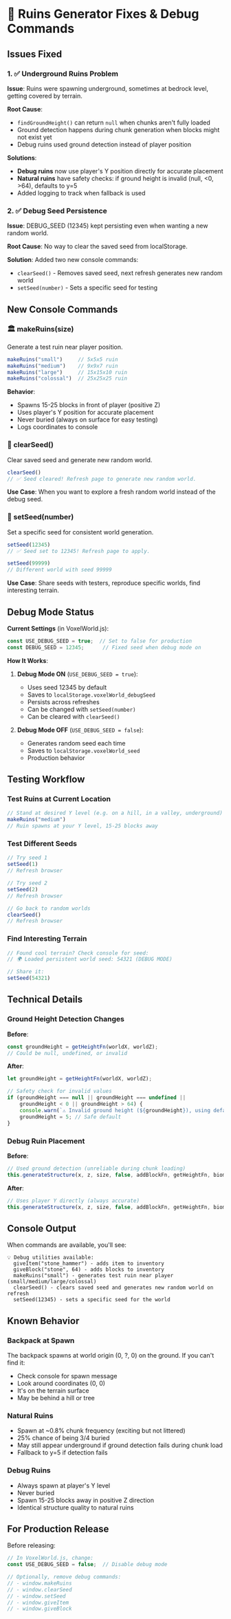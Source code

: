 # 🔧 Ruins Generator Fixes & Debug Commands

## Issues Fixed

### 1. ✅ Underground Ruins Problem
**Issue**: Ruins were spawning underground, sometimes at bedrock level, getting covered by terrain.

**Root Cause**: 
- `findGroundHeight()` can return `null` when chunks aren't fully loaded
- Ground detection happens during chunk generation when blocks might not exist yet
- Debug ruins used ground detection instead of player position

**Solutions**:
- **Debug ruins** now use player's Y position directly for accurate placement
- **Natural ruins** have safety checks: if ground height is invalid (null, <0, >64), defaults to y=5
- Added logging to track when fallback is used

### 2. ✅ Debug Seed Persistence
**Issue**: DEBUG_SEED (12345) kept persisting even when wanting a new random world.

**Root Cause**: No way to clear the saved seed from localStorage.

**Solution**: Added two new console commands:
- `clearSeed()` - Removes saved seed, next refresh generates new random world
- `setSeed(number)` - Sets a specific seed for testing

## New Console Commands

### 🏛️ makeRuins(size)
Generate a test ruin near player position.

```javascript
makeRuins("small")     // 5x5x5 ruin
makeRuins("medium")    // 9x9x7 ruin
makeRuins("large")     // 15x15x10 ruin
makeRuins("colossal")  // 25x25x25 ruin
```

**Behavior**:
- Spawns 15-25 blocks in front of player (positive Z)
- Uses player's Y position for accurate placement
- Never buried (always on surface for easy testing)
- Logs coordinates to console

### 🌱 clearSeed()
Clear saved seed and generate new random world.

```javascript
clearSeed()
// ✅ Seed cleared! Refresh page to generate new random world.
```

**Use Case**: When you want to explore a fresh random world instead of the debug seed.

### 🎲 setSeed(number)
Set a specific seed for consistent world generation.

```javascript
setSeed(12345)
// ✅ Seed set to 12345! Refresh page to apply.

setSeed(99999)
// Different world with seed 99999
```

**Use Case**: Share seeds with testers, reproduce specific worlds, find interesting terrain.

## Debug Mode Status

**Current Settings** (in VoxelWorld.js):
```javascript
const USE_DEBUG_SEED = true;  // Set to false for production
const DEBUG_SEED = 12345;      // Fixed seed when debug mode on
```

**How It Works**:
1. **Debug Mode ON** (`USE_DEBUG_SEED = true`):
   - Uses seed 12345 by default
   - Saves to `localStorage.voxelWorld_debugSeed`
   - Persists across refreshes
   - Can be changed with `setSeed(number)`
   - Can be cleared with `clearSeed()`

2. **Debug Mode OFF** (`USE_DEBUG_SEED = false`):
   - Generates random seed each time
   - Saves to `localStorage.voxelWorld_seed`
   - Production behavior

## Testing Workflow

### Test Ruins at Current Location
```javascript
// Stand at desired Y level (e.g. on a hill, in a valley, underground)
makeRuins("medium")
// Ruin spawns at your Y level, 15-25 blocks away
```

### Test Different Seeds
```javascript
// Try seed 1
setSeed(1)
// Refresh browser

// Try seed 2
setSeed(2)
// Refresh browser

// Go back to random worlds
clearSeed()
// Refresh browser
```

### Find Interesting Terrain
```javascript
// Found cool terrain? Check console for seed:
// 🌍 Loaded persistent world seed: 54321 (DEBUG MODE)

// Share it:
setSeed(54321)
```

## Technical Details

### Ground Height Detection Changes

**Before**:
```javascript
const groundHeight = getHeightFn(worldX, worldZ);
// Could be null, undefined, or invalid
```

**After**:
```javascript
let groundHeight = getHeightFn(worldX, worldZ);

// Safety check for invalid values
if (groundHeight === null || groundHeight === undefined || 
    groundHeight < 0 || groundHeight > 64) {
    console.warn(`⚠️ Invalid ground height (${groundHeight}), using default y=5`);
    groundHeight = 5; // Safe default
}
```

### Debug Ruin Placement

**Before**:
```javascript
// Used ground detection (unreliable during chunk loading)
this.generateStructure(x, z, size, false, addBlockFn, getHeightFn, biome);
```

**After**:
```javascript
// Uses player Y directly (always accurate)
this.generateStructure(x, z, size, false, addBlockFn, getHeightFn, biome, playerY);
```

## Console Output

When commands are available, you'll see:
```
💡 Debug utilities available:
  giveItem("stone_hammer") - adds item to inventory
  giveBlock("stone", 64) - adds blocks to inventory
  makeRuins("small") - generates test ruin near player (small/medium/large/colossal)
  clearSeed() - clears saved seed and generates new random world on refresh
  setSeed(12345) - sets a specific seed for the world
```

## Known Behavior

### Backpack at Spawn
The backpack spawns at world origin (0, ?, 0) on the ground. If you can't find it:
- Check console for spawn message
- Look around coordinates (0, 0)
- It's on the terrain surface
- May be behind a hill or tree

### Natural Ruins
- Spawn at ~0.8% chunk frequency (exciting but not littered)
- 25% chance of being 3/4 buried
- May still appear underground if ground detection fails during chunk load
- Fallback to y=5 if detection fails

### Debug Ruins
- Always spawn at player's Y level
- Never buried
- Spawn 15-25 blocks away in positive Z direction
- Identical structure quality to natural ruins

## For Production Release

Before releasing:
```javascript
// In VoxelWorld.js, change:
const USE_DEBUG_SEED = false;  // Disable debug mode

// Optionally, remove debug commands:
// - window.makeRuins
// - window.clearSeed
// - window.setSeed
// - window.giveItem
// - window.giveBlock
```

